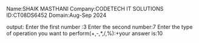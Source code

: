 Name:SHAIK MASTHANI
Company:CODETECH IT SOLUTIONS
ID:CT08DS6452
Domain:Aug-Sep 2024

output:
Enter the first number :3 
Enter the second number:7 
Enter the type of operation you want to perform(+,-,*,/,%):+your answer is:10 
